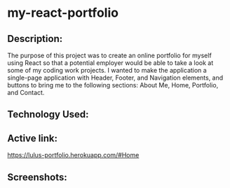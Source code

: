 # my-react-portfolio

## Description:

The purpose of this project was to create an online portfolio for myself using React so that a potential employer would be able to take a look at some of my coding work projects. I wanted to make the application a single-page application with Header, Footer, and Navigation elements, and buttons to bring me to the following sections: About Me, Home, Portfolio, and Contact. 


## Technology Used:

## Active link:
https://lulus-portfolio.herokuapp.com/#Home

## Screenshots: